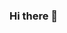 ### Hi there 👋

<!--
**aaron-mv-moore/aaron-mv-moore** is a ✨ _special_ ✨ repository because its `README.md` (this file) appears on your GitHub profile.

Here are some ideas to get you started:

- 🔭 I’m currently working on Codeup's Data Science class material.
- 🌱 I’m currently learning a stack for data science which includes CLI, SQL, & Python.
- 👯 I’m looking to collaborate on projects related to data engineering. 
- 🤔 I’m looking for help with becoming a better data scientist.
- 💬 Ask me about my terrible taste in anime!
- 📫 How to reach me: LinkedIn/aaron-mv-moore; GitHub/aaron-mv-moore; Twitter/@aaronmvmoore
- 😄 Pronouns: Any pronouns with repsect :)
- ⚡ Fun fact: I've eaten pig brain. 
-->
